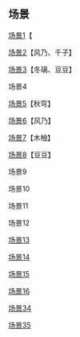 ## 场景

[场景1](06出教学楼剧情.md)【

[场景2](03千子.md)【风乃、千子】

[场景3](01开头.md)【冬璃、豆豆】

场景4

[场景5](02木柚.md)【秋穹】

[场景6](02木柚.md)【风乃】

[场景7](01开头.md)【木柚】

[场景8](03千子.md)【豆豆】

场景9

场景10

场景11

场景12

[场景13](04雪奈.md)

[场景14](04雪奈.md)

[场景15](07菲亚.md)

[场景16](07菲亚.md)

[场景34](05兔.md)

[场景35](05兔.md)
